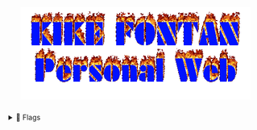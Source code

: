 <h1 align="center">
  <a href="https://kike.wtf/" target="_blank" ref="noopener noreferrer">
    <img src="./public/assets/img/90s_title.gif" alt="Website!" />
  </a>
</h1>

<details>
<summary>🏁 Flags</summary>
<br />

| Flag | Location | Learn to... |
| --- | --- | --- |
| KikeCTF{KikeCTF{7h3_w0rld_15_4_d4n63r0u5_pl4c3_3ll107} | /robots.txt | Look at `robots.txt` |
| KikeCTF{h4ck3r_15_b0rn_n07_m4d3} | /elliotisjustascriptkittycomparedtoyou.txt | How to navigate through disallowed directories |
| KikeCTF{burp1n6_45_4_516n_0f_600d_m4nn3r5} | console (using `BurpSuite`) | How to use `BurpSuite` |
| KikeCTF{1m_4_l177l3_734p07_bl00dy_4nd_cu7} | * (`DELETE` request) | How to use different HTTP methods |

</details>